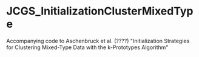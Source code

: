 # JCGS_InitializationClusterMixedType
Accompanying code to Aschenbruck et al. (????) "Initialization Strategies for Clustering Mixed-Type Data with the k-Prototypes Algorithm"
